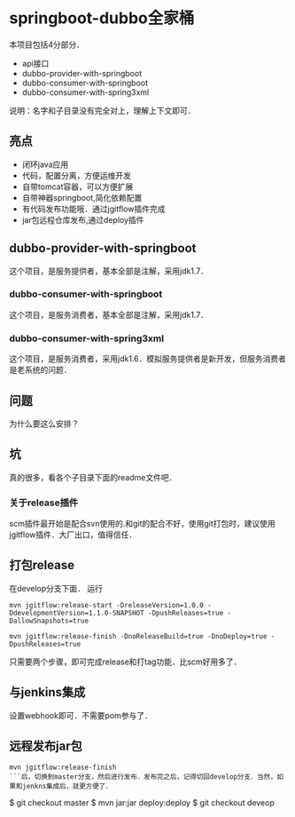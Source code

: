 # springboot-dubbo全家桶

本项目包括4分部分．
- api接口
- dubbo-provider-with-springboot
- dubbo-consumer-with-springboot
- dubbo-consumer-with-spring3xml

说明：名字和子目录没有完全对上，理解上下文即可．

## 亮点
- 闭环java应用
- 代码，配置分离，方便运维开发
- 自带tomcat容器，可以方便扩展
- 自带神器springboot,简化依赖配置
- 有代码发布功能哦．通过jgitflow插件完成
- jar包远程仓库发布,通过deploy插件
## dubbo-provider-with-springboot
这个项目，是服务提供者，基本全部是注解，采用jdk1.7．

### dubbo-consumer-with-springboot
这个项目，是服务消费者，基本全部是注解，采用jdk1.7．

### dubbo-consumer-with-spring3xml
这个项目，是服务消费者，采用jdk1.6．模拟服务提供者是新开发，但服务消费者是老系统的问题．

## 问题
为什么要这么安排？

## 坑
真的很多，看各个子目录下面的readme文件吧．

### 关于release插件
scm插件最开始是配合svn使用的.和git的配合不好，使用git打包时，建议使用jgitflow插件．大厂出口，值得信任．

## 打包release
在develop分支下面．
运行
```
mvn jgitflow:release-start -DreleaseVersion=1.0.0 -DdevelopmentVersion=1.1.0-SNAPSHOT -DpushReleases=true -DallowSnapshots=true
```

```
mvn jgitflow:release-finish -DnoReleaseBuild=true -DnoDeploy=true -DpushReleases=true
```
只需要两个步骤，即可完成release和打tag功能．比scm好用多了．


## 与jenkins集成
设置webhook即可．不需要pom参与了．

## 远程发布jar包
```
mvn jgitflow:release-finish
```后，切换到master分支，然后进行发布．发布完之后，记得切回develop分支．当然，如果和jenkns集成后，就更方便了．
```
$ git checkout master
$ mvn jar:jar deploy:deploy
$ git checkout deveop
```
